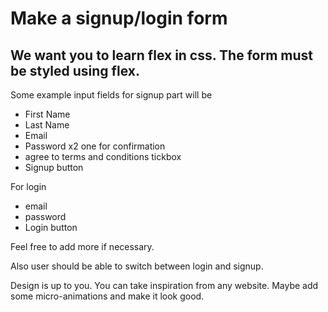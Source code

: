 # Make a signup/login form

## We want you to learn flex in css. The form must be styled using flex.

Some example input fields for signup part will be
- First Name
- Last Name
- Email
- Password x2 one for confirmation
- agree to terms and conditions tickbox
- Signup button

For login
- email
- password
- Login button

Feel free to add more if necessary.

Also user should be able to switch between login and signup.

Design is up to you. You can take inspiration from any website. Maybe add some micro-animations and make it look good.
